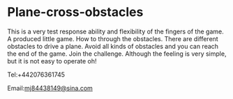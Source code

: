 # Plane-cross-obstacles

This is a very test response ability and flexibility of the fingers of the game.
A produced little game. How to through the obstacles.
There are different obstacles to drive a plane.
Avoid all kinds of obstacles and you can reach the end of the game.
Join the challenge. Although the feeling is very simple,
 but it is not easy to operate oh!
 
 Tel:+442076361745
 
 Email:mj84438149@sina.com
